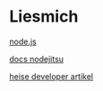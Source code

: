 
# Liesmich

[node.js](https://www.w3schools.com/nodejs/default.asp)

[docs nodejitsu](https://docs.nodejitsu.com/articles/getting-started/how-to-debug-nodejs-applications/)

[heise developer artikel](https://www.heise.de/developer/artikel/HTTP-2-in-Node-js-3616900.html)
